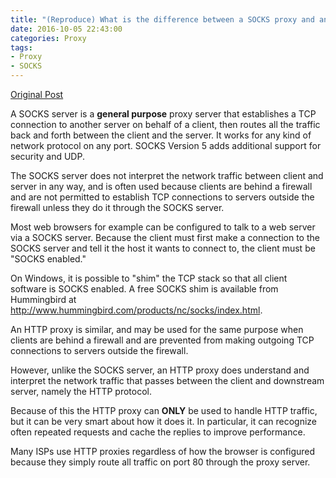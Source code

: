 ```yaml
---
title: "(Reproduce) What is the difference between a SOCKS proxy and an HTTP proxy?"
date: 2016-10-05 22:43:00
categories: Proxy
tags:
- Proxy
- SOCKS
---
```

[Original Post](http://www.jguru.com/faq/view.jsp?EID=227532)

A SOCKS server is a **general purpose** proxy server that establishes a TCP connection to another server on behalf of a client, then routes all the traffic back and forth between the client and the server. It works for any kind of network protocol on any port. SOCKS Version 5 adds additional support for security and UDP.

The SOCKS server does not interpret the network traffic between client and server in any way, and is often used because clients are behind a firewall and are not permitted to establish TCP connections to servers outside the firewall unless they do it through the SOCKS server.

Most web browsers for example can be configured to talk to a web server via a SOCKS server. Because the client must first make a connection to the SOCKS server and tell it the host it wants to connect to, the client must be "SOCKS enabled."

On Windows, it is possible to "shim" the TCP stack so that all client software is SOCKS enabled. A free SOCKS shim is available from Hummingbird at http://www.hummingbird.com/products/nc/socks/index.html.

An HTTP proxy is similar, and may be used for the same purpose when clients are behind a firewall and are prevented from making outgoing TCP connections to servers outside the firewall.

However, unlike the SOCKS server, an HTTP proxy does understand and interpret the network traffic that passes between the client and downstream server, namely the HTTP protocol.

Because of this the HTTP proxy can **ONLY** be used to handle HTTP traffic, but it can be very smart about how it does it. In particular, it can recognize often repeated requests and cache the replies to improve performance.

Many ISPs use HTTP proxies regardless of how the browser is configured because they simply route all traffic on port 80 through the proxy server.
